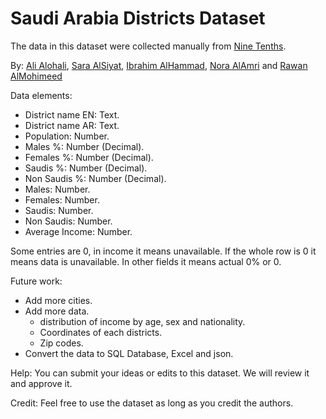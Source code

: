 # Saudi Arabia Districts Dataset

The data in this dataset were collected manually from [Nine Tenths](https://map.910ths.sa/).


By: [Ali Alohali](http://alioh.com), [Sara AlSiyat](http://linkedin.com/in/saraalsiyat), [Ibrahim AlHammad](http://linkedin.com/in/ibrahim-alhammad-7228b3178), [Nora AlAmri](https://www.linkedin.com/in/nora-alamri) and [Rawan AlMohimeed](https://www.linkedin.com/in/rawanmohimeed)

Data elements:
- District name EN: Text.
- District name AR: Text.
- Population: Number.
- Males %: Number (Decimal).
- Females %: Number (Decimal).
- Saudis %: Number (Decimal).
- Non Saudis %: Number (Decimal).
- Males: Number.
- Females: Number.
- Saudis: Number.
- Non Saudis: Number.
- Average Income: Number.

Some entries are 0, in income it means unavailable. If the whole row is 0 it means data is unavailable. In other fields it means actual 0% or 0.

Future work:
- Add more cities.
- Add more data.
    * distribution of income by age, sex and nationality.
    * Coordinates of each districts.
    * Zip codes.
- Convert the data to SQL Database, Excel and json.

Help:
You can submit your ideas or edits to this dataset. We will review it and approve it.


Credit:
Feel free to use the dataset as long as you credit the authors.